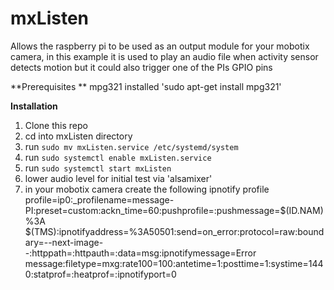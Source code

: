 # mxListen
Allows the raspberry pi to be used as an output module for your mobotix camera, in this example it is used to play an audio file when activity sensor detects motion but it could also trigger one of the PIs GPIO pins

**Prerequisites **
mpg321 installed
'sudo apt-get install mpg321'

**Installation**
1. Clone this repo
2. cd into mxListen directory
3. run `sudo mv mxListen.service /etc/systemd/system`
4. run `sudo systemctl enable mxListen.service`
5. run `sudo systemctl start mxListen`
6. lower audio level for initial test via 'alsamixer'
7. in your mobotix camera create the following ipnotify profile
profile=ip0:_profilename=message-PI:preset=custom:ackn_time=60:pushprofile=:pushmessage=$(ID.NAM)%3A $(TMS):ipnotifyaddress=<change to your PIs ip address>%3A50501:send=on_error:protocol=raw:boundary=--next-image--:httppath=:httpauth=:data=msg:ipnotifymessage=Error message:filetype=mxg:rate100=100:antetime=1:posttime=1:systime=1440:statprof=:heatprof=:ipnotifyport=0

